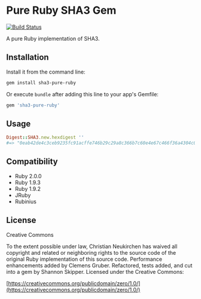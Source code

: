 # Pure Ruby SHA3 Gem
[![Build Status](https://travis-ci.org/havenwood/sha3-pure-ruby.png?branch=master)](https://travis-ci.org/havenwood/sha3-pure-ruby)

A pure Ruby implementation of SHA3.

## Installation

Install it from the command line:

```bash
gem install sha3-pure-ruby
```

Or execute `bundle` after adding this line to your app's Gemfile:

```ruby
gem 'sha3-pure-ruby'
```

## Usage

```ruby
Digest::SHA3.new.hexdigest ''
#=> "0eab42de4c3ceb9235fc91acffe746b29c29a8c366b7c60e4e67c466f36a4304c00fa9caf9d87976ba469bcbe06713b435f091ef2769fb160cdab33d3670680e"
```

## Compatibility

- Ruby 2.0.0
- Ruby 1.9.3
- Ruby 1.9.2
- JRuby
- Rubinius

## License

Creative Commons

To the extent possible under law, Christian Neukirchen has waived all copyright and related or neighboring rights to the source code of the original Ruby implementation of this source code.
Performance enhancements added by Clemens Gruber. Refactored, tests added, and cut into a gem by Shannon Skipper. Licensed under the Creative Commons:

[https://creativecommons.org/publicdomain/zero/1.0/](https://creativecommons.org/publicdomain/zero/1.0/)
